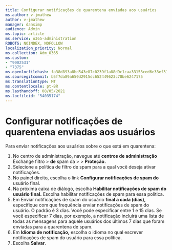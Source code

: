 ```yaml
---
title: Configurar notificações de quarentena enviadas aos usuários
ms.author: v-jmathew
author: v-jmathew
manager: dansimp
audience: Admin
ms.topic: article
ms.service: o365-administration
ROBOTS: NOINDEX, NOFOLLOW
localization_priority: Normal
ms.collection: Adm_O365
ms.custom:
- "9002531"
- "7375"
ms.openlocfilehash: fa38d893a8bd543e87c0239f1a88d9c1caa33153ced6e33ef31c309be8989e95
ms.sourcegitcommit: b5f7da89a650d2915dc652449623c78be6247175
ms.translationtype: MT
ms.contentlocale: pt-BR
ms.lasthandoff: 08/05/2021
ms.locfileid: "54035174"
---
```

# <a name="configure-quarantine-notifications-sent-to-users"></a>Configurar notificações de quarentena enviadas aos usuários

Para enviar notificações aos usuários sobre o que está em quarentena:

1. No centro de administração, navegue até **centros de administração** Exchange filtro  >  **de** spam da  >    >  **Proteção.**
2. Selecione a política de filtro de spam para a qual você deseja ativar notificações.
3. No painel direito, escolha o link **Configurar notificações de spam do** usuário final.
4. Na próxima caixa de diálogo, escolha **Habilitar notificações de spam do usuário final.** Escolha habilitar notificações de spam para essa política.
5. Em Enviar notificações de spam do usuário **final a cada (dias),** especifique com que frequência enviar notificações de spam do usuário. O padrão é 3 dias. Você pode especificar entre 1 e 15 dias. Se você especificar 7 dias, por exemplo, a notificação incluirá uma lista de todas as mensagens para aquele usuários dos últimos 7 dias que foram enviadas para a quarentena de spam.
6. Em **Idioma de notificação,** escolha o idioma no qual escrever notificações de spam do usuário para essa política.
7. Escolha **Salvar**.
